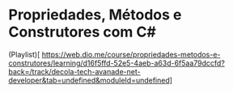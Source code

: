 # Propriedades, Métodos e Construtores com C#

(Playlist)[
https://web.dio.me/course/propriedades-metodos-e-construtores/learning/d16f5ffd-52e5-4aeb-a63d-6f5aa79dccfd?back=/track/decola-tech-avanade-net-developer&tab=undefined&moduleId=undefined]
